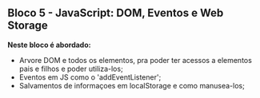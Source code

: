 ## Bloco 5 - JavaScript: DOM, Eventos e Web Storage ##

**Neste bloco é abordado:**

* Arvore DOM e todos os elementos, pra poder ter acessos a elementos pais e filhos e poder utiliza-los;
* Eventos em JS como o 'addEventListener';
* Salvamentos de informaçoes em localStorage e como manusea-los;